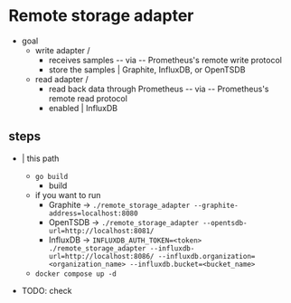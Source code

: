 # Remote storage adapter

* goal
  * write adapter /
    * receives samples -- via -- Prometheus's remote write protocol
    * store the samples | Graphite, InfluxDB, or OpenTSDB
  * read adapter /
    * read back data through Prometheus -- via -- Prometheus's remote read protocol
    * enabled | InfluxDB 

## steps 
* | this path
  * `go build`
    * build
  * if you want to run
    * Graphite -> `./remote_storage_adapter --graphite-address=localhost:8080`
    * OpenTSDB -> `./remote_storage_adapter --opentsdb-url=http://localhost:8081/`
    * InfluxDB -> `INFLUXDB_AUTH_TOKEN=<token> ./remote_storage_adapter --influxdb-url=http://localhost:8086/ --influxdb.organization=<organization_name> --influxdb.bucket=<bucket_name>`
  * `docker compose up -d`

* TODO: check

